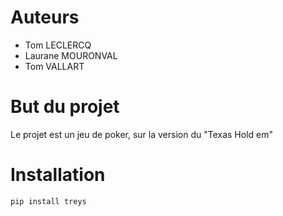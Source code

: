 # Auteurs
- Tom LECLERCQ
- Laurane MOURONVAL
- Tom VALLART

# But du projet
Le projet est un jeu de poker, sur la version du "Texas Hold em"


# Installation

```
pip install treys
```